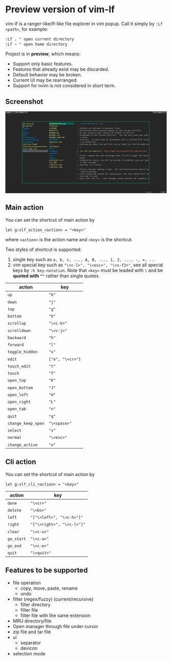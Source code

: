 # Preview version of vim-lf

vim-lf is a ranger-like/lf-like file explorer in vim popup. Call it simply by `:Lf <path>`, for example:
```vim
:Lf . " open current directory
:Lf ~ " open home directory
```

Project is in **preview**, which means:
- Support only basic features.
- Features that already exist may be discarded.
- Default behavior may be broken.
- Current UI may be rearranged.
- Support for nvim is not considered in short term.

## Screenshot

![vim-lf][1]

## Main action

You can set the shortcut of main action by
```vim
let g:vlf_action_<action> = "<key>"
```
where `<action>` is the action name and `<key>` is the shortcut.

Two styles of shortcut is supported:
1. single key such as `a, b, c, ..., A, B, ..., 1, 2, ..., -, =, ...`
2. vim special key such as `"\<c-l>", "\<esc>", "\<s-f2>"`, see all special keys by `:h key-notation`. Note that `<key>` must be leaded with `\` and be **quoted with `""`** rather than single quotes.

action             | key
------             | ---
`up`               | `"k"`
`down`             | `"j"`
`top`              | `"g"`
`bottom`           | `"G"`
`scrollup`         | `"\<c-k>"`
`scrolldown`       | `"\<c-j>"`
`backward`         | `"h"`
`forward`          | `"l"`
`toggle_hidden`    | `"s"`
`edit`             | `["e", "\<cr>"]`
`touch_edit`       | `"t"`
`touch`            | `"T"`
`open_top`         | `"K"`
`open_bottom`      | `"J"`
`open_left`        | `"H"`
`open_right`       | `"L"`
`open_tab`         | `"n"`
`quit`             | `"q"`
`change_keep_open` | `"\<space>"`
`select`           | `"v"`
`normal`           | `"\<esc>"`
`change_active`    | `"o"`

## Cli action

You can set the shortcut of main action by
```vim
let g:vlf_cli_<action> = "<key>"
```

action     | key
------     | ---
`done`     | `"\<cr>"`
`delete`   | `"\<bs>"`
`left`     | `"["\<left>", "\<c-h>"]"`
`right`    | `"["\<right>", "\<c-l>"]"`
`clear`    | `"\<c-u>"`
`go_start` | `"\<c-a>"`
`go_end`   | `"\<c-e>"`
`quit`     | `"\<quit>"`

## Features to be supported
- file operation
  - copy, move, paste, rename
  - undo
- filter (regex/fuzzy) (current/recursive)
  - filter directory
  - filter file
  - filter file with the same extension
- MRU directory/file
- Open manager through file under cursor
- zip file and tar file
- ui
  - separator
  - devicon
- selection mode


[1]: https://github.com/ZhiyuanLck/images/blob/master/vim-lf/vim-lf.png
